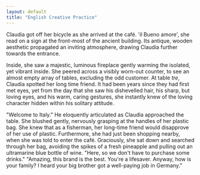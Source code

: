 ```yaml
---
layout: default
title: "English Creative Practice"
---
```


Claudia got off her bicycle as she arrived at the café. 'il Bueno amore', she read on a sign at the front-most of the ancient building. Its antique, wooden aesthetic propagated an inviting atmosphere, drawing Claudia further towards the entrance.

Inside, she saw a majestic, luminous fireplace gently warming the isolated, yet vibrant inside. She peered across a visibly worn-out counter, to see an almost empty array of tables, excluding the odd customer. At table *tre*, Claudia spotted her long time friend. It had been years since they had first met eyes, yet from the day that she saw his dishevelled hair, his sharp, but loving eyes, and his warm, caring gestures, she instantly knew of the loving character hidden within his solitary attitude.

"Welcome to Italy." He eloquently articulated as Claudia approached the table. She blushed gently, nervously grasping at the handles of her plastic bag. She knew that as a fisherman, her long-time friend would disapprove of her use of plastic. Furthermore, she had just been shopping nearby, when she was told to enter the café. Graciously, she sat down and searched through her bag, avoiding the spikes of a fresh pineapple and pulling out an ultramarine blue bottle of wine. "Here, so we don't have to purchase some drinks." "Amazing, this brand is the best. You're a lifesaver. Anyway, how is your family? I heard your big brother got a well-paying job in Germany."
